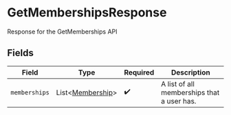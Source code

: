 # GetMembershipsResponse

Response for the GetMemberships API


## Fields

| Field                                                 | Type                                                  | Required                                              | Description                                           |
| ----------------------------------------------------- | ----------------------------------------------------- | ----------------------------------------------------- | ----------------------------------------------------- |
| `memberships`                                         | List<[Membership](../../models/shared/Membership.md)> | :heavy_check_mark:                                    | A list of all memberships that a user has.            |